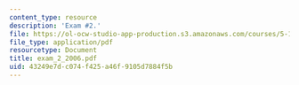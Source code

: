 ```yaml
---
content_type: resource
description: 'Exam #2.'
file: https://ol-ocw-studio-app-production.s3.amazonaws.com/courses/5-13-organic-chemistry-ii-fall-2006/43249e7dc074f425a46f9105d7884f5b_exam_2_2006.pdf
file_type: application/pdf
resourcetype: Document
title: exam_2_2006.pdf
uid: 43249e7d-c074-f425-a46f-9105d7884f5b
---
```

